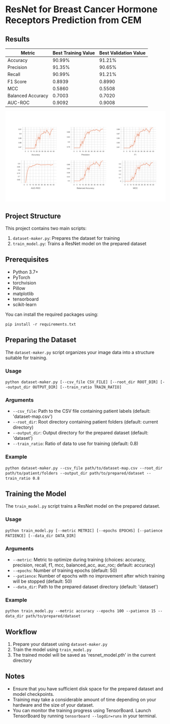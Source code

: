 # ResNet for Breast Cancer Hormone Receptors Prediction from CEM

## Results

| Metric | Best Training Value | Best Validation Value |
|--------|---------------------|------------------------|
| Accuracy | 90.99% | 91.21% |
| Precision | 91.35% | 90.65% |
| Recall | 90.99% | 91.21% |
| F1 Score | 0.8939 | 0.8990 |
| MCC | 0.5860 | 0.5508 |
| Balanced Accuracy | 0.7003 | 0.7020 |
| AUC-ROC | 0.9092 | 0.9008 |

![Sample Run Results](sample-run2.png)

## Project Structure

This project contains two main scripts:
1. `dataset-maker.py`: Prepares the dataset for training
2. `train_model.py`: Trains a ResNet model on the prepared dataset

## Prerequisites

- Python 3.7+
- PyTorch
- torchvision
- Pillow
- matplotlib
- tensorboard
- scikit-learn

You can install the required packages using:

```
pip install -r requirements.txt
```

## Preparing the Dataset

The `dataset-maker.py` script organizes your image data into a structure suitable for training.

### Usage

```
python dataset-maker.py [--csv_file CSV_FILE] [--root_dir ROOT_DIR] [--output_dir OUTPUT_DIR] [--train_ratio TRAIN_RATIO]
```

### Arguments

- `--csv_file`: Path to the CSV file containing patient labels (default: 'dataset-map.csv')
- `--root_dir`: Root directory containing patient folders (default: current directory)
- `--output_dir`: Output directory for the prepared dataset (default: 'dataset')
- `--train_ratio`: Ratio of data to use for training (default: 0.8)

### Example

```
python dataset-maker.py --csv_file path/to/dataset-map.csv --root_dir path/to/patient/folders --output_dir path/to/prepared/dataset --train_ratio 0.8
```

## Training the Model

The `train_model.py` script trains a ResNet model on the prepared dataset.

### Usage

```
python train_model.py [--metric METRIC] [--epochs EPOCHS] [--patience PATIENCE] [--data_dir DATA_DIR]
```

### Arguments

- `--metric`: Metric to optimize during training (choices: accuracy, precision, recall, f1, mcc, balanced_acc, auc_roc; default: accuracy)
- `--epochs`: Number of training epochs (default: 50)
- `--patience`: Number of epochs with no improvement after which training will be stopped (default: 50)
- `--data_dir`: Path to the prepared dataset directory (default: 'dataset')

### Example

```
python train_model.py --metric accuracy --epochs 100 --patience 15 --data_dir path/to/prepared/dataset
```

## Workflow

1. Prepare your dataset using `dataset-maker.py`
2. Train the model using `train_model.py`
3. The trained model will be saved as 'resnet_model.pth' in the current directory

## Notes

- Ensure that you have sufficient disk space for the prepared dataset and model checkpoints.
- Training may take a considerable amount of time depending on your hardware and the size of your dataset.
- You can monitor the training progress using TensorBoard. Launch TensorBoard by running `tensorboard --logdir=runs` in your terminal.

